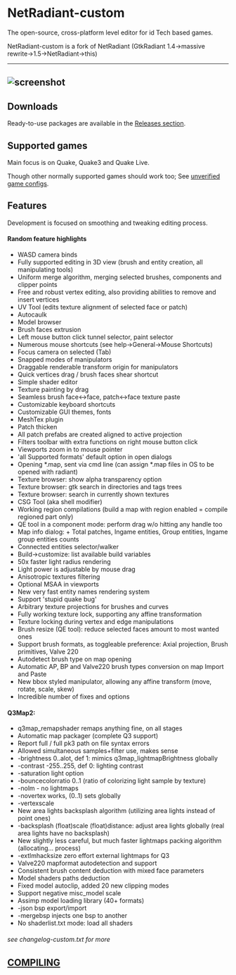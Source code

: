 NetRadiant-custom
=================

The open-source, cross-platform level editor for id Tech based games.

NetRadiant-custom is a fork of NetRadiant (GtkRadiant 1.4&rarr;massive rewrite&rarr;1.5&rarr;NetRadiant&rarr;this)

---
![screenshot](/../readme_files/radDarkShot.png?raw=true)
---

## Downloads

Ready-to-use packages are available in the [Releases section](/../../releases).

## Supported games

Main focus is on Quake, Quake3 and Quake Live.

Though other normally supported games should work too; See [unverified game configs](/../readme_files/unverified_gamepacks.7z "darkplaces&NewLine;doom3&NewLine;et&NewLine;heretic2&NewLine;hl&NewLine;ja&NewLine;jk2&NewLine;neverball&NewLine;nexuiz&NewLine;oa&NewLine;osirion&NewLine;prey&NewLine;q2&NewLine;q4&NewLine;quetoo&NewLine;sof2&NewLine;stvef&NewLine;trem&NewLine;turtlearena&NewLine;ufoai&NewLine;unvanquished&NewLine;warsow&NewLine;wolf&NewLine;xonotic").

## Features

Development is focused on smoothing and tweaking editing process.

#### Random feature highlights

* WASD camera binds
* Fully supported editing in 3D view (brush and entity creation, all manipulating tools)
* Uniform merge algorithm, merging selected brushes, components and clipper points
* Free and robust vertex editing, also providing abilities to remove and insert vertices
* UV Tool (edits texture alignment of selected face or patch)
* Autocaulk
* Model browser
* Brush faces extrusion
* Left mouse button click tunnel selector, paint selector
* Numerous mouse shortcuts (see help->General->Mouse Shortcuts)
* Focus camera on selected (Tab)
* Snapped modes of manipulators
* Draggable renderable transform origin for manipulators
* Quick vertices drag / brush faces shear shortcut
* Simple shader editor
* Texture painting by drag
* Seamless brush face<->face, patch<->face texture paste
* Customizable keyboard shortcuts
* Customizable GUI themes, fonts
* MeshTex plugin
* Patch thicken
* All patch prefabs are created aligned to active projection
* Filters toolbar with extra functions on right mouse button click
* Viewports zoom in to mouse pointer
* \'all Supported formats\' default option in open dialogs
* Opening *.map, sent via cmd line (can assign *.map files in OS to be opened with radiant)
* Texture browser: show alpha transparency option
* Texture browser: gtk search in directories and tags trees
* Texture browser: search in currently shown textures
* CSG Tool (aka shell modifier)
* Working region compilations (build a map with region enabled = compile regioned part only)
* QE tool in a component mode: perform drag w/o hitting any handle too
* Map info dialog: + Total patches, Ingame entities, Group entities, Ingame group entities counts
* Connected entities selector/walker
* Build->customize: list available build variables
* 50x faster light radius rendering
* Light power is adjustable by mouse drag
* Anisotropic textures filtering
* Optional MSAA in viewports
* New very fast entity names rendering system
* Support \'stupid quake bug\'
* Arbitrary texture projections for brushes and curves
* Fully working texture lock, supporting any affine transformation
* Texture locking during vertex and edge manipulations
* Brush resize (QE tool): reduce selected faces amount to most wanted ones
* Support brush formats, as toggleable preference: Axial projection, Brush primitives, Valve 220
* Autodetect brush type on map opening
* Automatic AP, BP and Valve220 brush types conversion on map Import and Paste
* New bbox styled manipulator, allowing any affine transform (move, rotate, scale, skew)
* Incredible number of fixes and options


#### Q3Map2:

* q3map_remapshader remaps anything fine, on all stages
* Automatic map packager (complete Q3 support)
* Report full / full pk3 path on file syntax errors
* Allowed simultaneous samples+filter use, makes sense
* -brightness 0..alot, def 1: mimics q3map_lightmapBrightness globally
* -contrast -255..255, def 0: lighting contrast
* -saturation light option
* -bouncecolorratio 0..1 (ratio of colorizing light sample by texture)
* -nolm - no lightmaps
* -novertex works, (0..1) sets globally
* -vertexscale
* New area lights backsplash algorithm (utilizing area lights instead of point ones)
* -backsplash (float)scale (float)distance: adjust area lights globally (real area lights have no backsplash)
* New slightly less careful, but much faster lightmaps packing algorithm (allocating... process)
* -extlmhacksize zero effort external lightmaps for Q3
* Valve220 mapformat autodetection and support
* Consistent brush content deduction with mixed face parameters
* Model shaders paths deduction
* Fixed model autoclip, added 20 new clipping modes
* Support negative misc_model scale
* Assimp model loading library (40+ formats)
* -json bsp export/import
* -mergebsp injects one bsp to another
* No shaderlist.txt mode: load all shaders

###### see changelog-custom.txt for more

## [COMPILING](/COMPILING)
